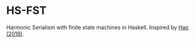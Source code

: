 # HS-FST
Harmonic Serialism with finite state machines in Haskell.
Inspired by [Hao (2019)](https://www.aclweb.org/anthology/W17-4003.pdf).
